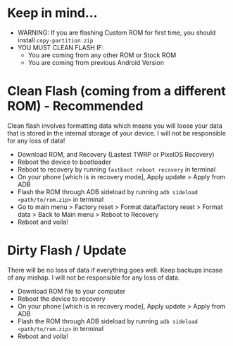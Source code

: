 # Keep in mind...
- WARNING: If you are flashing Custom ROM for first time, you should install `copy-partition.zip`
- YOU MUST CLEAN FLASH IF:
    - You are coming from any other ROM or Stock ROM
    - You are coming from previous Android Version

# Clean Flash (coming from a different ROM) - Recommended
Clean flash involves formatting data which means you will loose your data that is stored in the internal storage of your device. I will not be responsible for any loss of data!
- Download ROM, and Recovery (Lastest TWRP or PixelOS Recovery)
- Reboot the device to bootloader
- Reboot to recovery by running `fastboot reboot recovery` in terminal
- On your phone [which is in recovery mode], Apply update > Apply from ADB 
- Flash the ROM through ADB sideload by running `adb sideload <path/to/rom.zip>` in terminal
- Go to main menu > Factory reset > Format data/factory reset >  Format data >  Back to Main menu > Reboot to Recovery
- Reboot and voila!

# Dirty Flash / Update
There will be no loss of data if everything goes well. Keep backups incase of any mishap. I will not be responsible for any loss of data.
- Download ROM file to your computer
- Reboot the device to recovery
- On your phone [which is in recovery mode], Apply update > Apply from ADB 
- Flash the ROM through ADB sideload by running `adb sideload <path/to/rom.zip>` in terminal
- Reboot and voila!
